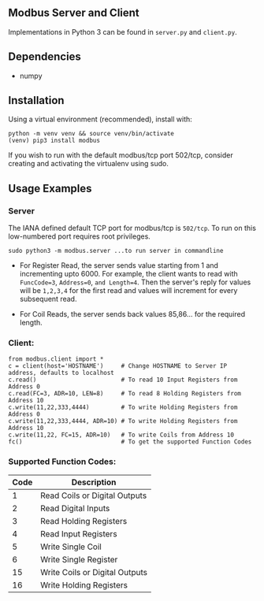 ## Modbus Server and Client

Implementations in Python 3 can be found in
`server.py`
and `client.py`.

## Dependencies

* numpy

## Installation

Using a virtual environment (recommended), install with:

```
python -m venv venv && source venv/bin/activate
(venv) pip3 install modbus
```

If you wish to run with the default modbus/tcp port 502/tcp,
consider creating and activating the virtualenv using sudo.

## Usage Examples

### Server

The IANA defined default TCP port for modbus/tcp is `502/tcp`.
To run on this low-numbered port requires root privileges.

```
sudo python3 -m modbus.server ...to run server in commandline
```

* For Register Read,
  the server sends value starting from 1 and incrementing upto 6000.
  For example,
  the client wants to read with
  `FuncCode=3`,
  `Address=0`,
  `and Length=4`.
  Then the server's reply for values will be
  `1,2,3,4`
  for the first read
  and values will increment
  for every subsequent read.

* For Coil Reads, the server sends back values 85,86... for the required length.

### Client:

```
from modbus.client import *
c = client(host='HOSTNAME')     # Change HOSTNAME to Server IP address, defaults to localhost
c.read()                        # To read 10 Input Registers from Address 0
c.read(FC=3, ADR=10, LEN=8)     # To read 8 Holding Registers from Address 10
c.write(11,22,333,4444)         # To write Holding Registers from Address 0
c.write(11,22,333,4444, ADR=10) # To write Holding Registers from Address 10
c.write(11,22, FC=15, ADR=10)   # To write Coils from Address 10
fc()                            # To get the supported Function Codes
```

### Supported Function Codes:

| Code | Description                    |
|----- | ------------------------------ |
| 1    | Read Coils or Digital Outputs  |
| 2    | Read Digital Inputs            |
| 3    | Read Holding Registers         |
| 4    | Read Input Registers           |
| 5    | Write Single Coil              |
| 6    | Write Single Register          |
| 15   | Write Coils or Digital Outputs |
| 16   | Write Holding Registers        |
